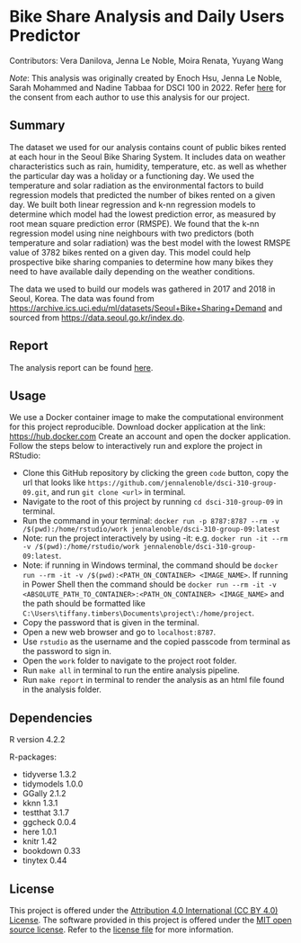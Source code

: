 # Bike Share Analysis and Daily Users Predictor

Contributors: Vera Danilova, Jenna Le Noble, Moira Renata, Yuyang Wang

*Note*: This analysis was originally created by Enoch Hsu, Jenna Le Noble, Sarah Mohammed and Nadine Tabbaa for DSCI 100 in 2022. Refer [here](https://github.com/jennalenoble/dsci-310-group-09/blob/main/consent/consent.jpg) for the consent from each author to use this analysis for our project.

## Summary

The dataset we used for our analysis contains count of public bikes rented at each hour in the Seoul Bike Sharing System. It includes data on weather characteristics such as rain, humidity, temperature, etc. as well as whether the particular day was a holiday or a functioning day. We used the temperature and solar radiation as the environmental factors to build regression models that predicted the number of bikes rented on a given day. We built both linear regression and k-nn regression models to determine which model had the lowest prediction error, as measured by root mean square prediction error (RMSPE). We found that the k-nn regression model using nine neighbours with two predictors (both temperature and solar radiation) was the best model with the lowest RMSPE value of 3782 bikes rented on a given day. This model could help prospective bike sharing companies to determine how many bikes they need to have available daily depending on the weather conditions.

The data we used to build our models was gathered in 2017 and 2018 in Seoul, Korea. The data was found from https://archive.ics.uci.edu/ml/datasets/Seoul+Bike+Sharing+Demand and sourced from https://data.seoul.go.kr/index.do.  

## Report 

The analysis report can be found [here](https://github.com/jennalenoble/dsci-310-group-09/blob/main/analysis/bike_share_analysis.ipynb).

## Usage

We use a Docker container image to make the computational environment for this project reproducible. Download docker application at the link: https://hub.docker.com
Create an account and open the docker application.
Follow the steps below to interactively run and explore the project in RStudio:

* Clone this GitHub repository by clicking the green `code` button, copy the url that looks like `https://github.com/jennalenoble/dsci-310-group-09.git`, and run `git clone <url>` in terminal.
* Navigate to the root of this project by running `cd dsci-310-group-09` in terminal.
* Run the command in your terminal: ```docker run -p 8787:8787 --rm -v /$(pwd):/home/rstudio/work jennalenoble/dsci-310-group-09:latest```
 * Note: run the project interactively by using -it: e.g. ```docker run -it --rm -v /$(pwd):/home/rstudio/work jennalenoble/dsci-310-group-09:latest```.
 * Note: if running in Windows terminal, the command should be ```docker run --rm -it -v /$(pwd):<PATH_ON_CONTAINER> <IMAGE_NAME>```. If running in Power Shell then the command should be ```docker run --rm -it -v <ABSOLUTE_PATH_TO_CONTAINER>:<PATH_ON_CONTAINER> <IMAGE_NAME>``` and the path should be formatted like `C:\Users\tiffany.timbers\Documents\project\:/home/project`.
* Copy the password that is given in the terminal.
* Open a new web browser and go to `localhost:8787`.
* Use `rstudio` as the username and the copied passcode from terminal as the password to sign in.
* Open the `work` folder to navigate to the project root folder.
* Run `make all` in terminal to run the entire analysis pipeline.
* Run `make report` in terminal to render the analysis as an html file found in the analysis folder. 
 
## Dependencies

R version 4.2.2

R-packages: 
* tidyverse 1.3.2
* tidymodels 1.0.0
* GGally 2.1.2
* kknn 1.3.1
* testthat 3.1.7
* ggcheck 0.0.4
* here 1.0.1
* knitr 1.42
* bookdown 0.33
* tinytex 0.44

## License 

This project is offered under the [Attribution 4.0 International (CC BY 4.0) License](https://creativecommons.org/licenses/by/4.0/). The software provided in this project is offered under the [MIT open source license](https://opensource.org/license/mit/). Refer to the [license file](https://github.com/jennalenoble/dsci-310-group-09/blob/main/LICENSE.md) for more information.

